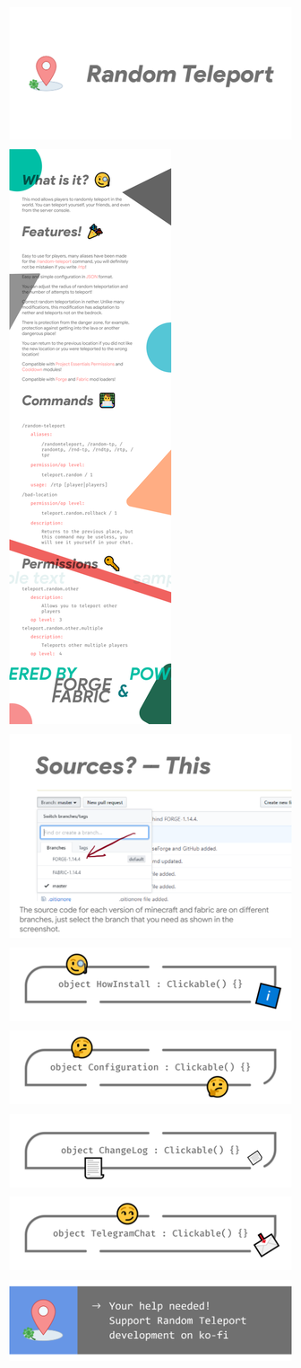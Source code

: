 ![image](assets/SocialBanner.png)

![image](assets/Description.png)

![image](assets/Sources.png)

[![image](assets/HowInstall.png)](docs/how-install.md)

[![image](assets/Configuration.png)](docs/configuration.md)

[![image](assets/Changelog.png)](changelog.md)

[![image](assets/Telegram.png)](https://t.me/minecraftforge)

[![image](assets/Support.png)](https://paypal.me/mairwunnx)
